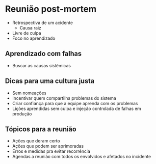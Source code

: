 # Reunião post-mortem

- Retrospectiva de um acidente
    - Causa raiz
- Livre de culpa
- Foco no aprendizado

## Aprendizado com falhas

- Buscar as causas sistêmicas

## Dicas para uma cultura justa

- Sem nomeações
- Incentivar quem compartilha problemas do sistema
- Criar confiança para que a equipe aprenda com os problemas
- Lições aprendidas sem culpa e injeção controlada de falhas em produção

## Tópicos para a reunião

- Ações que deram certo
- Ações que podem ser aprimoradas
- Erros e medidas pra evitar recorrência
- Agendas a reunião com todos os envolvidos e afetados no incidente